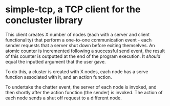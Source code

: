 # simple-tcp, a TCP client for the concluster library

This client creates X number of nodes (each with a server and client functionality) that perform a one-to-one communication event - each sender requests that a server shut down before exiting themselves. An atomic counter is incremented following a successful send event, the result of this counter is outputted at the end of the program execution. It *should* equal the inputted argument that the user gave.

To do this, a cluster is created with X nodes, each node has a serve function associated with it, and an action function.

To undertake the chatter event, the server of each node is invoked, and then shortly after the action function (the sender) is invoked. The action of each node sends a shut off request to a different node.
